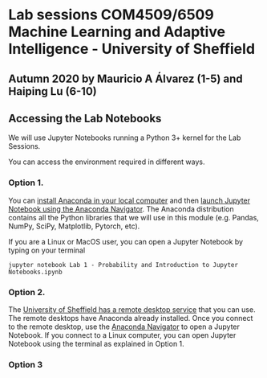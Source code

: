# Lab sessions COM4509/6509 Machine Learning and Adaptive Intelligence - University of Sheffield

## Autumn 2020 by Mauricio A Álvarez (1-5) and Haiping Lu (6-10)

## Accessing the Lab Notebooks

We will use Jupyter Notebooks running a Python 3+ kernel for the Lab Sessions.

You can access the environment required in different ways.

### Option 1.

You can [install Anaconda in your local computer](https://www.anaconda.com/products/individual) and then [launch Jupyter Notebook using the Anaconda Navigator](https://docs.anaconda.com/anaconda/navigator/). The Anaconda distribution contains all the Python libraries that we will use in this module (e.g. Pandas, NumPy, SciPy, Matplotlib, Pytorch, etc).

If you are a Linux or MacOS user, you can open a Jupyter Notebook by 
typing on your terminal

`jupyter notebook Lab 1 - Probability and Introduction to Jupyter Notebooks.ipynb`


### Option 2. 

The [University of Sheffield has a remote desktop service](https://www.sheffield.ac.uk/it-services/remote/remote-desktop) that you can use. The remote desktops have Anaconda already installed. Once you connect to the remote desktop, use the [Anaconda Navigator](https://docs.anaconda.com/anaconda/navigator/) to open a Jupyter Notebook. If you connect to a Linux computer, you can open Jupyter Notebook using the terminal as explained in Option 1.

### Option 3

